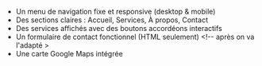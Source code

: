 - Un menu de navigation fixe et responsive (desktop & mobile)
- Des sections claires : Accueil, Services, À propos, Contact
- Des services affichés avec des boutons accordéons interactifs
- Un formulaire de contact fonctionnel (HTML seulement) <!-- après on va l'adapté >
- Une carte Google Maps intégrée
